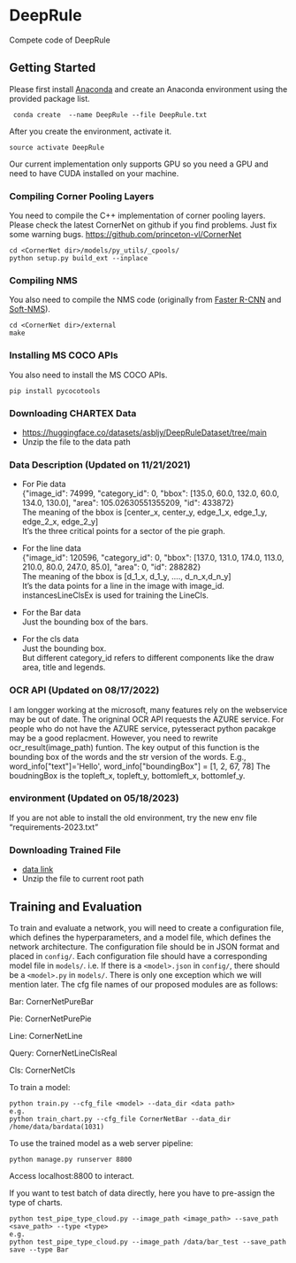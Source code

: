 # DeepRule
Compete code of DeepRule
## Getting Started
Please first install [Anaconda](https://anaconda.org) and create an Anaconda environment using the provided package list.
```
 conda create  --name DeepRule --file DeepRule.txt
```

After you create the environment, activate it.
```
source activate DeepRule
```

Our current implementation only supports GPU so you need a GPU and need to have CUDA installed on your machine.

### Compiling Corner Pooling Layers
You need to compile the C++ implementation of corner pooling layers. 
Please check the latest CornerNet on github if you find problems.
Just fix some warning bugs.
https://github.com/princeton-vl/CornerNet
```
cd <CornerNet dir>/models/py_utils/_cpools/
python setup.py build_ext --inplace
```

### Compiling NMS
You also need to compile the NMS code (originally from [Faster R-CNN](https://github.com/rbgirshick/py-faster-rcnn/blob/master/lib/nms/cpu_nms.pyx) and [Soft-NMS](https://github.com/bharatsingh430/soft-nms/blob/master/lib/nms/cpu_nms.pyx)).
```
cd <CornerNet dir>/external
make
```

### Installing MS COCO APIs
You also need to install the MS COCO APIs.
```
pip install pycocotools
```

### Downloading CHARTEX Data
- https://huggingface.co/datasets/asbljy/DeepRuleDataset/tree/main
- Unzip the file to the data path
### Data Description (Updated on 11/21/2021)
- For Pie data<br/>
{"image_id": 74999, "category_id": 0, "bbox": [135.0, 60.0, 132.0, 60.0, 134.0, 130.0], "area": 105.02630551355209, "id": 433872}<br/>
The meaning of the bbox is [center_x, center_y, edge_1_x, edge_1_y, edge_2_x, edge_2_y]<br/>
It’s the three critical points for a sector of the pie graph.

- For the line data<br/>
{"image_id": 120596, "category_id": 0, "bbox": [137.0, 131.0, 174.0, 113.0, 210.0, 80.0, 247.0, 85.0], "area": 0, "id": 288282}<br/>
The meaning of the bbox is [d_1_x, d_1_y, …., d_n_x,d_n_y]<br/>
It’s the data points for a line in the image with image_id.<br/>
instancesLineClsEx is used for training the LineCls.

- For the Bar data<br/>
Just the bounding box of the bars.

- For the cls data<br/>
Just the bounding box.<br/>
But different category_id refers to different components like the draw area, title and legends.
### OCR API (Updated on 08/17/2022)
I am longger working at the microsoft, many features rely on the webservice may be out of date.
The origninal OCR API requests the AZURE service. For people who do not have the AZURE service, pytesseract python pacakge may be a good replacment.
However, you need to rewrite ocr_result(image_path) funtion. The key output of this function is the bounding box of the words and the str version of the words.
E.g., word_info["text"]='Hello', word_info["boundingBox"] = [1, 2, 67, 78]
The boudningBox is the topleft_x, topleft_y, bottomleft_x, bottomlef_y.
### environment (Updated on 05/18/2023)
If you are not able to install the old environment, try the new env file “requirements-2023.txt”
### Downloading Trained File
- [data link](https://huggingface.co/datasets/asbljy/DeepRuleDataset/tree/main)
- Unzip the file to current root path 
## Training and Evaluation
To train and evaluate a network, you will need to create a configuration file, which defines the hyperparameters, and a model file, which defines the network architecture. The configuration file should be in JSON format and placed in `config/`. Each configuration file should have a corresponding model file in `models/`. i.e. If there is a `<model>.json` in `config/`, there should be a `<model>.py` in `models/`. There is only one exception which we will mention later.
The cfg file names of our proposed modules are as follows:

Bar: CornerNetPureBar

Pie: CornerNetPurePie

Line: CornerNetLine

Query: CornerNetLineClsReal

Cls: CornerNetCls

To train a model:
```
python train.py --cfg_file <model> --data_dir <data path> 
e.g. 
python train_chart.py --cfg_file CornerNetBar --data_dir /home/data/bardata(1031)
```

To use the trained model as a web server pipeline:
```
python manage.py runserver 8800
```
Access localhost:8800 to interact.

If you want to test batch of data directly, here you have to pre-assign the type of charts.
```
python test_pipe_type_cloud.py --image_path <image_path> --save_path <save_path> --type <type>
e.g.
python test_pipe_type_cloud.py --image_path /data/bar_test --save_path save --type Bar
```
